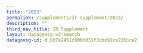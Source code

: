 ```yaml
---
title: "2023"
permalink: /supplements/ir-supplement/2023/
description: ""
third_nav_title: IR Supplement
layout: datagovsg-v2-search
datagovsg-id: d_8b7a2451d909b031f3cbd91ce226bce2
---
```

